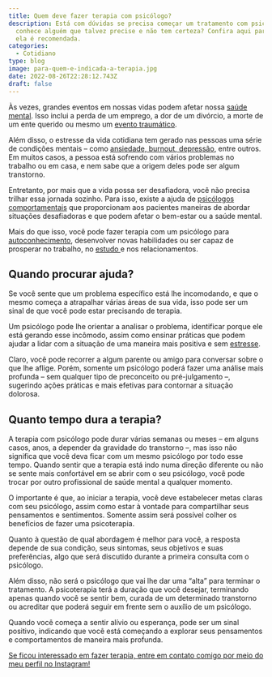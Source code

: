 ```yaml
---
title: Quem deve fazer terapia com psicólogo?
description: Está com dúvidas se precisa começar um tratamento com psicólogo ou
  conhece alguém que talvez precise e não tem certeza? Confira aqui para quem
  ela é recomendada.
categories:
  - Cotidiano
type: blog
image: para-quem-e-indicada-a-terapia.jpg
date: 2022-08-26T22:28:12.743Z
draft: false
---
```


Às vezes, grandes eventos em nossas vidas podem afetar nossa [saúde mental](https://yuribusin.com.br/os-riscos-do-sedentarismo-para-a-saude-mental/). Isso inclui a perda de um emprego, a dor de um divórcio, a morte de um ente querido ou mesmo um [evento traumático](/estresse-pos-traumatico/).

Além disso, o estresse da vida cotidiana tem gerado nas pessoas uma série de condições mentais – como [ansiedade, burnout, depressão](/diferenca-estresse-ansiedade-depressao/), entre outros. Em muitos casos, a pessoa está sofrendo com vários problemas no trabalho ou em casa, e nem sabe que a origem deles pode ser algum transtorno.

Entretanto, por mais que a vida possa ser desafiadora, você não precisa trilhar essa jornada sozinho. Para isso, existe a ajuda de [psicólogos comportamentais](https://yuribusin.com.br/) que proporcionam aos pacientes maneiras de abordar situações desafiadoras e que podem afetar o bem-estar ou a saúde mental.

Mais do que isso, você pode fazer terapia com um psicólogo para [autoconhecimento](/autoconhecimento-no-desenvolvimento-pessoal/), desenvolver novas habilidades ou ser capaz de prosperar no trabalho, no [estudo ](/5-dicas-para-controlar-ansiedade-no-vestibular/)e nos relacionamentos.

## Quando procurar ajuda?

Se você sente que um problema específico está lhe incomodando, e que o mesmo começa a atrapalhar várias áreas de sua vida, isso pode ser um sinal de que você pode estar precisando de terapia.

Um psicólogo pode lhe orientar a analisar o problema, identificar porque ele está gerando esse incômodo, assim como ensinar práticas que podem ajudar a lidar com a situação de uma maneira mais positiva e sem [estresse](https://yuribusin.com.br/5-maneiras-de-se-controlar-o-estresse/).

Claro, você pode recorrer a algum parente ou amigo para conversar sobre o que lhe aflige. Porém, somente um psicólogo poderá fazer uma análise mais profunda – sem qualquer tipo de preconceito ou pré-julgamento –, sugerindo ações práticas e mais efetivas para contornar a situação dolorosa.

## Quanto tempo dura a terapia?

A terapia com psicólogo pode durar várias semanas ou meses – em alguns casos, anos, a depender da gravidade do transtorno –, mas isso não significa que você deva ficar com um mesmo psicólogo por todo esse tempo. Quando sentir que a terapia está indo numa direção diferente ou não se sente mais confortável em se abrir com o seu psicólogo, você pode trocar por outro profissional de saúde mental a qualquer momento.

O importante é que, ao iniciar a terapia, você deve estabelecer metas claras com seu psicólogo, assim como estar à vontade para compartilhar seus pensamentos e sentimentos. Somente assim será possível colher os benefícios de fazer uma psicoterapia.

Quanto à questão de qual abordagem é melhor para você, a resposta depende de sua condição, seus sintomas, seus objetivos e suas preferências, algo que será discutido durante a primeira consulta com o psicólogo.

Além disso, não será o psicólogo que vai lhe dar uma “alta” para terminar o tratamento. A psicoterapia terá a duração que você desejar, terminando apenas quando você se sentir bem, curada de um determinado transtorno ou acreditar que poderá seguir em frente sem o auxílio de um psicólogo.

Quando você começa a sentir alívio ou esperança, pode ser um sinal positivo, indicando que você está começando a explorar seus pensamentos e comportamentos de maneira mais profunda.

[Se ficou interessado em fazer terapia, entre em contato comigo por meio do meu perfil no Instagram!](https://www.instagram.com/dryuribusin/)
